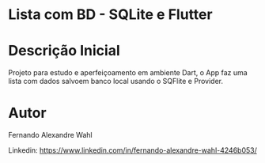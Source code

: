 
# Lista com BD - SQLite e Flutter

# Descrição Inicial

Projeto para estudo e aperfeiçoamento em ambiente Dart, o App faz uma lista com dados salvoem banco local usando o SQFlite e Provider.

# Autor
Fernando Alexandre Wahl

Linkedin: https://www.linkedin.com/in/fernando-alexandre-wahl-4246b053/
